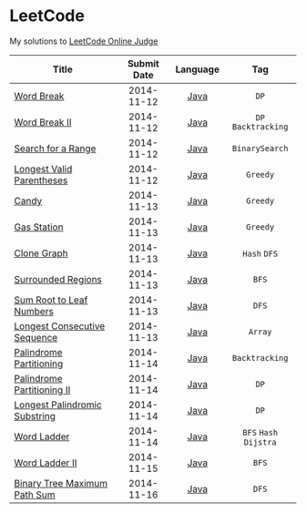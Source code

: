 LeetCode
========

My solutions to [LeetCode Online Judge](https://oj.leetcode.com/)


| Title | Submit Date | Language | Tag |
| ------|:----:|:--------:|:---:|
| [Word Break](https://oj.leetcode.com/problems/word-break/)  | 2014-11-12 | [Java](https://github.com/acprimer/LeetCode/blob/master/LeetCode/src/WordBreak.java) | `DP` |
| [Word Break II](https://oj.leetcode.com/problems/word-break-ii/)  | 2014-11-12 | [Java](https://github.com/acprimer/LeetCode/blob/master/LeetCode/src/WordBreakII.java) | `DP` `Backtracking` |
| [Search for a Range](https://oj.leetcode.com/problems/search-for-a-range/)  | 2014-11-12 | [Java](https://github.com/acprimer/LeetCode/blob/master/LeetCode/src/SearchForARange.java) | `BinarySearch` |
| [Longest Valid Parentheses](https://oj.leetcode.com/problems/longest-valid-parentheses/)  | 2014-11-12 | [Java](https://github.com/acprimer/LeetCode/blob/master/LeetCode/src/LongestValidParentheses.java) | `Greedy` |
| [Candy](https://oj.leetcode.com/problems/candy/)  | 2014-11-13 | [Java](https://github.com/acprimer/LeetCode/blob/master/LeetCode/src/Candy.java) | `Greedy` |
| [Gas Station](https://oj.leetcode.com/problems/gas-station/)  | 2014-11-13 | [Java](https://github.com/acprimer/LeetCode/blob/master/LeetCode/src/GasStation.java) | `Greedy` |
| [Clone Graph](https://oj.leetcode.com/problems/clone-graph/)  | 2014-11-13 | [Java](https://github.com/acprimer/LeetCode/blob/master/LeetCode/src/CloneGraph.java) | `Hash` `DFS` |
| [Surrounded Regions](https://oj.leetcode.com/problems/surrounded-regions/)  | 2014-11-13 | [Java](https://github.com/acprimer/LeetCode/blob/master/LeetCode/src/SurroundedRegions.java) | `BFS` |
| [Sum Root to Leaf Numbers](https://oj.leetcode.com/problems/sum-root-to-leaf-numbers/)  | 2014-11-13 | [Java](https://github.com/acprimer/LeetCode/blob/master/LeetCode/src/SumRootToLeafNumbers.java) | `DFS` |
| [Longest Consecutive Sequence](https://oj.leetcode.com/problems/longest-consecutive-sequence/)  | 2014-11-13 | [Java](https://github.com/acprimer/LeetCode/blob/master/LeetCode/src/LongestConsecutiveSequence.java) | `Array` |
| [Palindrome Partitioning](https://oj.leetcode.com/problems/palindrome-partitioning/)  | 2014-11-14 | [Java](https://github.com/acprimer/LeetCode/blob/master/LeetCode/src/PalindromePartitioning.java) | `Backtracking` |
| [Palindrome Partitioning II](https://oj.leetcode.com/problems/palindrome-partitioning-ii/)  | 2014-11-14 | [Java](https://github.com/acprimer/LeetCode/blob/master/LeetCode/src/PalindromePartitioningII.java) | `DP` |
| [Longest Palindromic Substring](https://oj.leetcode.com/problems/longest-palindromic-substring/)  | 2014-11-14 | [Java](https://github.com/acprimer/LeetCode/blob/master/LeetCode/src/LongestPalindromicSubstring.java) | `DP` |
| [Word Ladder](https://oj.leetcode.com/problems/word-ladder/)  | 2014-11-14 | [Java](https://github.com/acprimer/LeetCode/blob/master/LeetCode/src/WordLadder.java) | `BFS` `Hash` `Dijstra` |
| [Word Ladder II](https://oj.leetcode.com/problems/word-ladder-ii/)  | 2014-11-15 | [Java](https://github.com/acprimer/LeetCode/blob/master/LeetCode/src/WordLadderII.java) | `BFS` |
| [Binary Tree Maximum Path Sum](https://oj.leetcode.com/problems/binary-tree-maximum-path-sum/)  | 2014-11-16 | [Java](https://github.com/acprimer/LeetCode/blob/master/LeetCode/src/BinaryTreeMaximumPathSum.java) | `DFS` |

